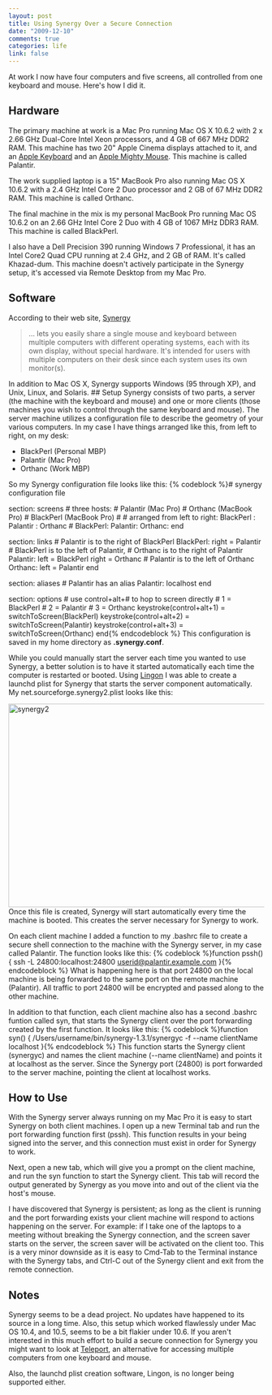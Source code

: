 ```yaml
--- 
layout: post
title: Using Synergy Over a Secure Connection
date: "2009-12-10"
comments: true
categories: life
link: false
---
```

At work I now have four computers and five screens, all controlled from one keyboard and mouse. Here's how I did it.
## Hardware
The primary machine at work is a Mac Pro running Mac OS X 10.6.2 with 2 x 2.66 GHz Dual-Core Intel Xeon processors, and 4 GB of 667 MHz DDR2 RAM. This machine has two 20" Apple Cinema displays attached to it, and an <a title="Apple Keyboard" href="http://store.apple.com/us/product/MB110LL/A?fnode=MTY1NDA1Mg&amp;mco=MjE0Njk1Ng" target="_blank">Apple Keyboard</a> and an <a title="Apple Mighty Mouse" href="http://store.apple.com/us/product/MB112LL/A?fnode=MTY1NDA1Mg&amp;mco=MzE3MDA2Mw" target="_blank">Apple Mighty Mouse</a>. This machine is called Palantir.

The work supplied laptop is a 15" MacBook Pro also running Mac OS X 10.6.2 with a 2.4 GHz Intel Core 2 Duo processor and 2 GB of 67 MHz DDR2 RAM. This machine is called Orthanc.

The final machine in the mix is my personal MacBook Pro running Mac OS 10.6.2 on an 2.66 GHz Intel Core 2 Duo with 4 GB of 1067 MHz DDR3 RAM. This machine is called BlackPerl.

I also have a Dell Precision 390 running Windows 7 Professional, it has an Intel Core2 Quad CPU running at 2.4 GHz, and 2 GB of RAM. It's called Khazad-dum. This machine doesn't actively participate in the Synergy setup, it's accessed via Remote Desktop from my Mac Pro.
## Software
According to their web site, <a title="Synergy" href="http://synergy2.sourceforge.net/" target="_blank">Synergy</a>
<blockquote>... lets you easily share a single mouse and keyboard between multiple computers with different operating systems, each with its own display, without special hardware. It's intended for users with multiple computers on their desk since each system uses its own monitor(s).</blockquote>
In addition to Mac OS X, Synergy supports Windows (95 through XP), and Unix, Linux, and Solaris.
## Setup
Synergy consists of two parts, a server (the machine with the keyboard and mouse) and one or more clients (those machines you wish to control through the same keyboard and mouse). The server machine utilizes a configuration file to describe the geometry of your various computers. In my case I have things arranged like this, from left to right, on my desk:
<ul>
	<li>BlackPerl (Personal MBP)</li>
	<li>Palantir (Mac Pro)</li>
	<li>Orthanc (Work MBP)</li>
</ul>
So my Synergy configuration file looks like this:
{% codeblock %}# synergy configuration file

section: screens
	# three hosts:
	#	Palantir (Mac Pro)
	# 	Orthanc (MacBook Pro)
	#	BlackPerl (MacBook Pro)
	#
	# arranged from left to right: BlackPerl : Palantir : Orthanc
	#
	BlackPerl:
	Palantir:
	Orthanc:
end

section: links
	# Palantir is to the right of BlackPerl
	BlackPerl:
		right = Palantir
	# BlackPerl is to the left of Palantir,
	# Orthanc is to the right of Palantir
	Palantir:
		left = BlackPerl
		right = Orthanc
	# Palantir is to the left of Orthanc
	Orthanc:
		left = Palantir
end

section: aliases
	# Palantir has an alias
	Palantir:
		localhost
end

section: options
	# use control+alt+# to hop to screen directly
	# 1 = BlackPerl
	# 2 = Palantir
	# 3 = Orthanc
	keystroke(control+alt+1) = switchToScreen(BlackPerl)
	keystroke(control+alt+2) = switchToScreen(Palantir)
	keystroke(control+alt+3) = switchToScreen(Orthanc)
end{% endcodeblock %}
This configuration is saved in my home directory as <strong>.synergy.conf</strong>.

While you could manually start the server each time you wanted to use Synergy, a better solution is to have it started automatically each time the computer is restarted or booted. Using <a title="Lingon from Sourceforge" href="http://sourceforge.net/projects/lingon/files/" target="_blank">Lingon</a> I was able to create a launchd plist for Synergy that starts the server component automatically. My net.sourceforge.synergy2.plist looks like this:

<img class="aligncenter size-full wp-image-2197" title="synergy2" src="http://zanshin.net/wp-content/uploads/2009/12/synergy2.png" alt="synergy2" width="554" height="401" />Once this file is created, Synergy will start automatically every time the machine is booted. This creates the server necessary for Synergy to work.

On each client machine I added a function to my .bashrc file to create a secure shell connection to the machine with the Synergy server, in my case called Palantir. The function looks like this:
{% codeblock %}function pssh() { ssh -L 24800:localhost:24800 userid@palantir.example.com }{% endcodeblock %}
What is happening here is that port 24800 on the local machine is being forwarded to the same port on the remote machine (Palantir). All traffic to port 24800 will be encrypted and passed along to the other machine.

In addition to that function, each client machine also has a second .bashrc funtion called syn, that starts the Synergy client over the port forwarding created by the first function. It looks like this:
{% codeblock %}function syn() { /Users/username/bin/synergy-1.3.1/synergyc -f --name clientName localhost }{% endcodeblock %}
This function starts the Synergy client (synergyc) and names the client machine (--name clientName) and points it at localhost as the server. Since the Synergy port (24800) is port forwarded to the server machine, pointing the client at localhost works.
## How to Use
With the Synergy server always running on my Mac Pro it is easy to start Synergy on both client machines. I open up a new Terminal tab and run the port forwarding function first (pssh). This function results in your being signed into the server, and this connection must exist in order for Synergy to work.

Next, open a new tab, which will give you a prompt on the client machine, and run the syn function to start the Synergy client. This tab will record the output generated by Synergy as you move into and out of the client via the host's mouse.

I have discovered that Synergy is persistent; as long as the client is running and the port forwarding exists your client machine will respond to actions happening on the server. For example: if I take one of the laptops to a meeting without breaking the Synergy connection, and the screen saver starts on the server, the screen saver will be activated on the client too. This is a very minor downside as it is easy to Cmd-Tab to the Terminal instance with the Synergy tabs, and Ctrl-C out of the Synergy client and exit from the remote connection.
## Notes
Synergy seems to be a dead project. No updates have happened to its source in a long time. Also, this setup which worked flawlessly under Mac OS 10.4, and 10.5, seems to be a bit flakier under 10.6. If you aren't interested in this much effort to build a secure connection for Synergy you might want to look at <a title="Teleport" href="http://abyssoft.com/software/teleport/" target="_blank">Teleport</a>, an alternative for accessing multiple computers from one keyboard and mouse.

Also, the launchd plist creation software, Lingon, is no longer being supported either.
